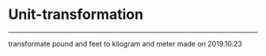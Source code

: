# Unit-transformation
----------------------------------------------------
transformate pound and feet to kilogram and meter
made on 2019.10.23
